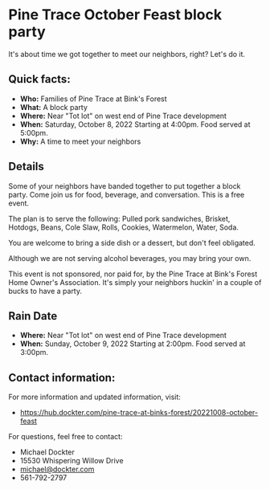# Pine Trace October Feast block party

 It's about time we got together to meet our neighbors, right?   Let's do it.

## Quick facts:

- **Who:** Families of Pine Trace at Bink's Forest
- **What:** A block party
- **Where:** Near "Tot lot" on west end of Pine Trace development
- **When:** Saturday, October 8, 2022 Starting at 4:00pm.  Food served at 5:00pm.
- **Why:** A time to meet your neighbors

## Details

Some of your neighbors have banded together to put together a block party.
Come join us for food, beverage, and conversation.
This is a free event.

The plan is to serve the following:  Pulled pork sandwiches, Brisket, Hotdogs,
Beans, Cole Slaw, Rolls, Cookies, Watermelon, Water, Soda.

You are welcome to bring a side dish or a dessert, but don't feel obligated.

Although we are not serving alcohol beverages, you may bring your own.

This event is not sponsored, nor paid for, by the Pine Trace at Bink's Forest Home Owner's Association.
It's simply your neighbors huckin' in a couple of bucks to have a party.

## Rain Date

- **Where:** Near "Tot lot" on west end of Pine Trace development
- **When:** Sunday, October 9, 2022 Starting at 2:00pm.  Food served at 3:00pm.

## Contact information:

For more information and updated information, visit:

  - https://hub.dockter.com/pine-trace-at-binks-forest/20221008-october-feast

For questions, feel free to contact:

 - Michael Dockter
 - 15530 Whispering Willow Drive
 - michael@dockter.com
 - 561-792-2797
